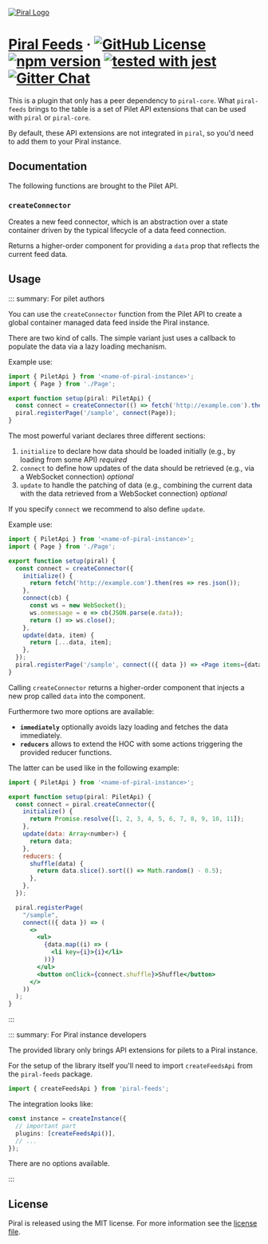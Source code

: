 [![Piral Logo](https://github.com/smapiot/piral/raw/master/docs/assets/logo.png)](https://piral.io)

# [Piral Feeds](https://piral.io) &middot; [![GitHub License](https://img.shields.io/badge/license-MIT-blue.svg)](https://github.com/smapiot/piral/blob/master/LICENSE) [![npm version](https://img.shields.io/npm/v/piral-feeds.svg?style=flat)](https://www.npmjs.com/package/piral-feeds) [![tested with jest](https://img.shields.io/badge/tested_with-jest-99424f.svg)](https://jestjs.io) [![Gitter Chat](https://badges.gitter.im/gitterHQ/gitter.png)](https://gitter.im/piral-io/community)

This is a plugin that only has a peer dependency to `piral-core`. What `piral-feeds` brings to the table is a set of Pilet API extensions that can be used with `piral` or `piral-core`.

By default, these API extensions are not integrated in `piral`, so you'd need to add them to your Piral instance.

## Documentation

The following functions are brought to the Pilet API.

### `createConnector`

Creates a new feed connector, which is an abstraction over a state container driven by the typical lifecycle of a data feed connection.

Returns a higher-order component for providing a `data` prop that reflects the current feed data.

## Usage

::: summary: For pilet authors

You can use the `createConnector` function from the Pilet API to create a global container managed data feed inside the Piral instance.

There are two kind of calls. The simple variant just uses a callback to populate the data via a lazy loading mechanism.

Example use:

```ts
import { PiletApi } from '<name-of-piral-instance>';
import { Page } from './Page';

export function setup(piral: PiletApi) {
  const connect = createConnector(() => fetch('http://example.com').then(res => res.json()));
  piral.registerPage('/sample', connect(Page));
}
```

The most powerful variant declares three different sections:

1. `initialize` to declare how data should be loaded initially (e.g., by loading from some API) *required*
2. `connect` to define how updates of the data should be retrieved (e.g., via a WebSocket connection) *optional*
3. `update` to handle the patching of data (e.g., combining the current data with the data retrieved from a WebSocket connection) *optional*

If you specify `connect` we recommend to also define `update`.

Example use:

```jsx
import { PiletApi } from '<name-of-piral-instance>';
import { Page } from './Page';

export function setup(piral) {
  const connect = createConnector({
    initialize() {
      return fetch('http://example.com').then(res => res.json());
    },
    connect(cb) {
      const ws = new WebSocket();
      ws.onmessage = e => cb(JSON.parse(e.data));
      return () => ws.close();
    },
    update(data, item) {
      return [...data, item];
    },
  });
  piral.registerPage('/sample', connect(({ data }) => <Page items={data} />));
}
```

Calling `createConnector` returns a higher-order component that injects a new prop called `data` into the component.

Furthermore two more options are available:

- **`immediately`** optionally avoids lazy loading and fetches the data immediately.
- **`reducers`** allows to extend the HOC with some actions triggering the provided reducer functions.

The latter can be used like in the following example:

```jsx
import { PiletApi } from '<name-of-piral-instance>';

export function setup(piral: PiletApi) {
  const connect = piral.createConnector({
    initialize() {
      return Promise.resolve([1, 2, 3, 4, 5, 6, 7, 8, 9, 10, 11]);
    },
    update(data: Array<number>) {
      return data;
    },
    reducers: {
      shuffle(data) {
        return data.slice().sort(() => Math.random() - 0.5);
      },
    },
  });

  piral.registerPage(
    "/sample",
    connect(({ data }) => (
      <>
        <ul>
          {data.map((i) => (
            <li key={i}>{i}</li>
          ))}
        </ul>
        <button onClick={connect.shuffle}>Shuffle</button>
      </>
    ))
  );
}
```

:::

::: summary: For Piral instance developers

The provided library only brings API extensions for pilets to a Piral instance.

For the setup of the library itself you'll need to import `createFeedsApi` from the `piral-feeds` package.

```ts
import { createFeedsApi } from 'piral-feeds';
```

The integration looks like:

```ts
const instance = createInstance({
  // important part
  plugins: [createFeedsApi()],
  // ...
});
```

There are no options available.

:::

## License

Piral is released using the MIT license. For more information see the [license file](./LICENSE).
